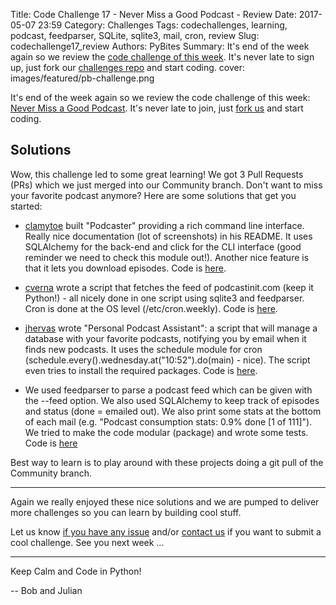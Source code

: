 Title: Code Challenge 17 - Never Miss a Good Podcast - Review
Date: 2017-05-07 23:59
Category: Challenges
Tags: codechallenges, learning, podcast, feedparser, SQLite, sqlite3, mail, cron, review
Slug: codechallenge17_review
Authors: PyBites
Summary: It's end of the week again so we review the [code challenge of this week](http://pybit.es/codechallenge17.html). It's never late to sign up, just fork our [challenges repo](https://github.com/pybites/challenges) and start coding.
cover: images/featured/pb-challenge.png

It's end of the week again so we review the code challenge of this week: [Never Miss a Good Podcast](http://pybit.es/codechallenge17.html). It's never late to join, just [fork us](https://github.com/pybites/challenges) and start coding.

## Solutions

Wow, this challenge led to some great learning! We got 3 Pull Requests (PRs) which we just merged into our Community branch. Don't want to miss your favorite podcast anymore? Here are some solutions that get you started:

* [clamytoe](https://github.com/clamytoe) built "Podcaster" providing a rich command line interface. Really nice documentation (lot of screenshots) in his README. It uses SQLAlchemy for the back-end and click for the CLI interface (good reminder we need to check this module out!). Another nice feature is that it lets you download episodes. Code is [here](https://github.com/pybites/challenges/tree/community/17/clamytoe).

* [cverna](https://github.com/cverna) wrote a script that fetches the feed of podcastinit.com (keep it Python!) - all nicely done in one script using sqlite3 and feedparser. Cron is done at the OS level (/etc/cron.weekly). Code is [here](https://github.com/pybites/challenges/tree/community/17/cverna).

* [jhervas](https://github.com/jhervas) wrote "Personal Podcast Assistant": a script that will manage a database with your favorite podcasts, notifying you by email when it finds new podcasts. It uses the schedule module for cron (schedule.every().wednesday.at("10:52").do(main) - nice). The script even tries to install the required packages. Code is [here](https://github.com/pybites/challenges/tree/community/17/jhervas).

* We used feedparser to parse a podcast feed which can be given with the --feed option. We also used SQLAlchemy to keep track of episodes and status (done = emailed out). We also print some stats at the bottom of each mail (e.g. "Podcast consumption stats: 0.9% done \[1 of 111\]"). We tried to make the code modular (package) and wrote some tests. Code is [here](https://github.com/pybites/challenges/tree/community/17/bbelderbos)

Best way to learn is to play around with these projects doing a git pull of the Community branch.

---

Again we really enjoyed these nice solutions and we are pumped to deliver more challenges so you can learn by building cool stuff.

Let us know [if you have any issue](https://github.com/pybites/challenges/issues/new) and/or [contact us](mailto:pybitesblog@gmail.com) if you want to submit a cool challenge. See you next week ...

---

Keep Calm and Code in Python!

-- Bob and Julian

